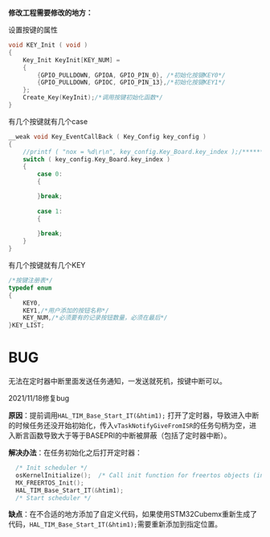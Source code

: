 **修改工程需要修改的地方：**

设置按键的属性

```c
void KEY_Init ( void )
{
	Key_Init KeyInit[KEY_NUM] = 
	{
		{GPIO_PULLDOWN, GPIOA, GPIO_PIN_0}, /*初始化按键KEY0*/
		{GPIO_PULLDOWN, GPIOC, GPIO_PIN_13},/*初始化按键KEY1*/
	};
	Create_Key(KeyInit);/*调用按键初始化函数*/
}
```



有几个按键就有几个case

```c
__weak void Key_EventCallBack ( Key_Config key_config )
{
	//printf ( "nox = %d\r\n", key_config.Key_Board.key_index );/*********nox*********/
	switch ( key_config.Key_Board.key_index )
	{
		case 0:
		{

		}break;
		
		case 1:
		{
			
		}break;		
	}
}
```

有几个按键就有几个KEY

```C
/*按键注册表*/
typedef enum
{
	KEY0,
	KEY1,/*用户添加的按钮名称*/
	KEY_NUM,/*必须要有的记录按钮数量，必须在最后*/
}KEY_LIST;
```





# BUG

无法在定时器中断里面发送任务通知，一发送就死机，按键中断可以。

2021/11/18修复bug

**原因**：提前调用`HAL_TIM_Base_Start_IT(&htim1);` 打开了定时器，导致进入中断的时候任务还没开始初始化，传入`vTaskNotifyGiveFromISR`的任务句柄为空，进入断言函数导致大于等于BASEPRI的中断被屏蔽（包括了定时器中断）。

**解决办法**：在任务初始化之后打开定时器：

```C
  /* Init scheduler */
  osKernelInitialize();  /* Call init function for freertos objects (in freertos.c) */
  MX_FREERTOS_Init();
  HAL_TIM_Base_Start_IT(&htim1);
  /* Start scheduler */
```

**缺点**：在不合适的地方添加了自定义代码，如果使用STM32Cubemx重新生成了代码，`HAL_TIM_Base_Start_IT(&htim1);`需要重新添加到指定位置。
